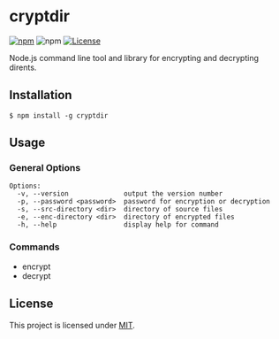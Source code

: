 # cryptdir

[![npm](https://img.shields.io/npm/v/cryptdir)](https://www.npmjs.com/package/cryptdir)
![npm](https://img.shields.io/npm/dw/cryptdir?label=↓)
[![License](https://img.shields.io/badge/License-MIT-blue.svg)](https://github.com/aoephtua/cryptdir/blob/master/LICENSE)

Node.js command line tool and library for encrypting and decrypting dirents.

## Installation

    $ npm install -g cryptdir

## Usage

### General Options

```
Options:
  -v, --version              output the version number
  -p, --password <password>  password for encryption or decryption
  -s, --src-directory <dir>  directory of source files
  -e, --enc-directory <dir>  directory of encrypted files
  -h, --help                 display help for command
```

### Commands

- encrypt
- decrypt

## License

This project is licensed under [MIT](https://github.com/aoephtua/cryptdir/blob/master/LICENSE).
